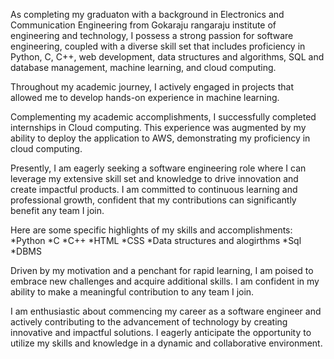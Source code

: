 As completing my graduaton with a background in Electronics and Communication Engineering from Gokaraju rangaraju institute of engineering and technology, I possess a strong passion for software engineering, coupled with a diverse skill set that includes proficiency in Python, C, C++, web development, data structures and algorithms, SQL and database management, machine learning, and cloud computing.

Throughout my academic journey, I actively engaged in projects that allowed me to develop hands-on experience in machine learning.

Complementing my academic accomplishments, I successfully completed internships in Cloud computing. This experience was augmented by my ability to deploy the application to AWS, demonstrating my proficiency in cloud computing.

Presently, I am eagerly seeking a software engineering role where I can leverage my extensive skill set and knowledge to drive innovation and create impactful products. I am committed to continuous learning and professional growth, confident that my contributions can significantly benefit any team I join.

Here are some specific highlights of my skills and accomplishments:
*Python
*C
*C++
*HTML
*CSS
*Data structures and alogirthms
*Sql
*DBMS


Driven by my motivation and a penchant for rapid learning, I am poised to embrace new challenges and acquire additional skills. I am confident in my ability to make a meaningful contribution to any team I join.

I am enthusiastic about commencing my career as a software engineer and actively contributing to the advancement of technology by creating innovative and impactful solutions. I eagerly anticipate the opportunity to utilize my skills and knowledge in a dynamic and collaborative environment.
